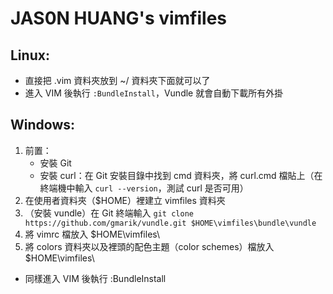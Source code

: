 # JAS0N HUANG's vimfiles

## Linux:

- 直接把 .vim 資料夾放到 ~/ 資料夾下面就可以了
- 進入 VIM 後執行 `:BundleInstall`，Vundle 就會自動下載所有外掛

## Windows:

1. 前置：
    - 安裝 Git
    - 安裝 curl：在 Git 安裝目錄中找到 cmd 資料夾，將 curl.cmd 檔貼上（在終端機中輸入 `curl --version`，測試 curl 是否可用）
2. 在使用者資料夾（$HOME）裡建立 vimfiles 資料夾
4. （安裝 vundle）在 Git 終端輸入 `git clone https://github.com/gmarik/vundle.git $HOME\vimfiles\bundle\vundle`
5. 將 vimrc 檔放入 $HOME\vimfiles\
6. 將 colors 資料夾以及裡頭的配色主題（color schemes）檔放入 $HOME\vimfiles\

- 同樣進入 VIM 後執行 :BundleInstall

